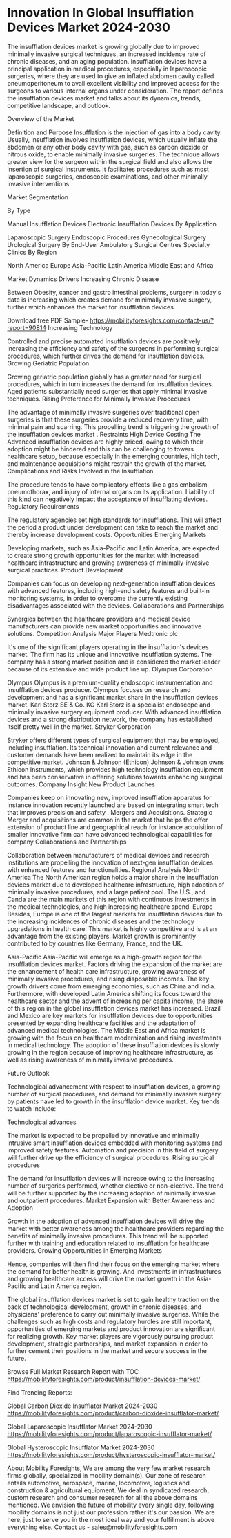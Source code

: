 # Innovation In Global Insufflation Devices Market 2024-2030 #

The insufflation devices market is growing globally due to improved minimally invasive surgical techniques, an increased incidence rate of chronic diseases, and an aging population. Insufflation devices have a principal application in medical procedures, especially in laparoscopic surgeries, where they are used to give an inflated abdomen cavity called pneumoperitoneum to avail excellent visibility and improved access for the surgeons to various internal organs under consideration. The report defines the insufflation devices market and talks about its dynamics, trends, competitive landscape, and outlook.

Overview of the Market

Definition and Purpose
Insufflation is the injection of gas into a body cavity. Usually, insufflation involves insufflation devices, which usually inflate the abdomen or any other body cavity with gas, such as carbon dioxide or nitrous oxide, to enable minimally invasive surgeries. The technique allows greater view for the surgeon within the surgical field and also allows the insertion of surgical instruments. It facilitates procedures such as most laparoscopic surgeries, endoscopic examinations, and other minimally invasive interventions.

Market Segmentation

By Type

Manual Insufflation Devices
Electronic Insufflation Devices
By Application

Laparoscopic Surgery
Endoscopic Procedures
Gynecological Surgery
Urological Surgery
By End-User
Ambulatory Surgical Centres
Specialty Clinics
By Region

North America
Europe
Asia-Pacific
Latin America
Middle East and Africa

Market Dynamics
Drivers
Increasing Chronic Disease

Between Obesity, cancer and gastro intestinal problems, surgery in today's date is increasing which creates demand for minimally invasive surgery, further which enhances the market for insufflation devices.

Download free PDF Sample- https://mobilityforesights.com/contact-us/?report=90814
Increasing Technology

Controlled and precise automated insufflation devices are positively increasing the efficiency and safety of the surgeons in performing surgical procedures, which further drives the demand for insufflation devices.
Growing Geriatric Population

Growing geriatric population globally has a greater need for surgical procedures, which in turn increases the demand for insufflation devices. Aged patients substantially need surgeries that apply minimal invasive techniques.
Rising Preference for Minimally Invasive Procedures

The advantage of minimally invasive surgeries over traditional open surgeries is that these surgeries provide a reduced recovery time, with minimal pain and scarring. This propelling trend is triggering the growth of the insufflation devices market .
Restraints
High Device Costing
The Advanced insufflation devices are highly priced, owing to which their adoption might be hindered and this can be challenging to towers healthcare setup, because especially in the emerging countries, high tech, and maintenance acquisitions might restrain the growth of the market.
Complications and Risks Involved in the Insufflation

The procedure tends to have complicatory effects like a gas embolism, pneumothorax, and injury of internal organs on its application. Liability of this kind can negatively impact the acceptance of insufflating devices.
Regulatory Requirements

The regulatory agencies set high standards for insufflations. This will affect the period a product under development can take to reach the market and thereby increase development costs.
Opportunities
Emerging Markets

Developing markets, such as Asia-Pacific and Latin America, are expected to create strong growth opportunities for the market with increased healthcare infrastructure and growing awareness of minimally-invasive surgical practices.
Product Development

Companies can focus on developing next-generation insufflation devices with advanced features, including high-end safety features and built-in monitoring systems, in order to overcome the currently existing disadvantages associated with the devices.
Collaborations and Partnerships

Synergies between the healthcare providers and medical device manufacturers can provide new market opportunities and innovative solutions.
Competition Analysis
Major Players
Medtronic plc

It's one of the significant players operating in the insufflation's devices market. The firm has its unique and innovative insufflation systems. The company has a strong market position and is considered the market leader because of its extensive and wide product line up.
Olympus Corporation

Olympus Olympus is a premium-quality endoscopic instrumentation and insufflation devices producer. Olympus focuses on research and development and has a significant market share in the insufflation devices market.
Karl Storz SE & Co. KG
Karl Storz is a specialist endoscope and minimally invasive surgery equipment producer. With advanced insufflation devices and a strong distribution network, the company has established itself pretty well in the market.
Stryker Corporation

Stryker offers different types of surgical equipment that may be employed, including insufflation. Its technical innovation and current relevance and customer demands have been realized to maintain its edge in the competitive market.
Johnson & Johnson (Ethicon)
Johnson & Johnson owns Ethicon Instruments, which provides high technology insufflation equipment and has been conservative in offering solutions towards enhancing surgical outcomes.
Company Insight
New Product Launches

Companies keep on innovating new, improved insufflation apparatus for instance innovation recently launched are based on integrating smart tech that improves precision and safety .
Mergers and Acquisitions.
Strategic Merger and acquisitions are common in the market that helps the offer extension of product line and geographical reach.for instance acquisition of smaller innovative firm can have advanced technological capabilities for company
Collaborations and Partnerships

Collaboration between manufacturers of medical devices and research institutions are propelling the innovation of next-gen insufflation devices with enhanced features and functionalities.
Regional Analysis
North America
The North American region holds a major share in the insufflation devices market due to developed healthcare infrastructure, high adoption of minimally invasive procedures, and a large patient pool. The U.S., and Canda are the main markets of this region with continuous investments in the medical technologies, and high increasing healthcare spend.
Europe
Besides, Europe is one of the largest markets for insufflation devices due to the increasing incidences of chronic diseases and the technology upgradations in health care. This market is highly competitive and is at an advantage from the existing players. Market growth is prominently contributed to by countries like Germany, France, and the UK.

Asia-Pacific
Asia-Pacific will emerge as a high-growth region for the insufflation devices market. Factors driving the expansion of the market are the enhancement of health care infrastructure, growing awareness of minimally invasive procedures, and rising disposable incomes. The key growth drivers come from emerging economies, such as China and India.
Furthermore, with developed Latin America shifting its focus toward the healthcare sector and the advent of increasing per capita income, the share of this region in the global insufflation devices market has increased. Brazil and Mexico are key markets for insufflation devices due to opportunities presented by expanding healthcare facilities and the adaptation of advanced medical technologies.
The Middle East and Africa market is growing with the focus on healthcare modernization and rising investments in medical technology. The adoption of these insufflation devices is slowly growing in the region because of improving healthcare infrastructure, as well as rising awareness of minimally invasive procedures.

Future Outlook

Technological advancement with respect to insufflation devices, a growing number of surgical procedures, and demand for minimally invasive surgery by patients have led to growth in the insufflation device market. Key trends to watch include:

Technological advances

The market is expected to be propelled by innovative and minimally intrusive smart insufflation devices embedded with monitoring systems and improved safety features. Automation and precision in this field of surgery will further drive up the efficiency of surgical procedures.
Rising surgical procedures

The demand for insufflation devices will increase owing to the increasing number of surgeries performed, whether elective or non-elective. The trend will be further supported by the increasing adoption of minimally invasive and outpatient procedures.
Market Expansion with Better Awareness and Adoption

Growth in the adoption of advanced insufflation devices will drive the market with better awareness among the healthcare providers regarding the benefits of minimally invasive procedures. This trend will be supported further with training and education related to insufflation for healthcare providers.
Growing Opportunities in Emerging Markets

Hence, companies will then find their focus on the emerging market where the demand for better health is growing. And investments in infrastructures and growing healthcare access will drive the market growth in the Asia-Pacific and Latin America region.


The global insufflation devices market is set to gain healthy traction on the back of technological development, growth in chronic diseases, and physicians' preference to carry out minimally invasive surgeries. While the challenges such as high costs and regulatory hurdles are still important, opportunities of emerging markets and product innovation are significant for realizing growth. Key market players are vigorously pursuing product development, strategic partnerships, and market expansion in order to further cement their positions in the market and secure success in the future.



Browse Full Market Research Report with TOC https://mobilityforesights.com/product/insufflation-devices-market/


Find Trending Reports:

Global Carbon Dioxide Insufflator Market 2024-2030  https://mobilityforesights.com/product/carbon-dioxide-insufflator-market/



Global Laparoscopic Insufflator Market 2024-2030 https://mobilityforesights.com/product/laparoscopic-insufflator-market/


Global Hysteroscopic Insufflator Market 2024-2030 https://mobilityforesights.com/product/hysteroscopic-insufflator-market/






About Mobility Foresights,
We are among the very few market research firms globally, specialized in mobility domain(s). Our zone of research entails automotive, aerospace, marine, locomotive, logistics and construction & agricultural equipment. We deal in syndicated research, custom research and consumer research for all the above domains mentioned.
We envision the future of mobility every single day, following mobility domains is not just our profession rather it's our passion. We are here, just to serve you in the most ideal way and your fulfillment is above everything else. Contact us -  sales@mobilityforesights.com 

